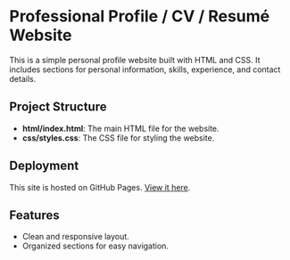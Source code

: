 # Professional Profile / CV / Resumé Website

This is a simple personal profile website built with HTML and CSS. It includes sections for personal information, skills, experience, and contact details.

## Project Structure
- **html/index.html**: The main HTML file for the website.
- **css/styles.css**: The CSS file for styling the website.

## Deployment
This site is hosted on GitHub Pages. [View it here](#).

## Features
- Clean and responsive layout.
- Organized sections for easy navigation.
